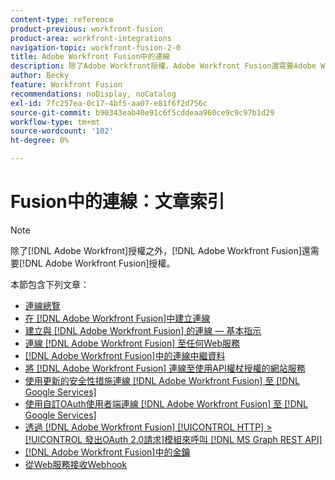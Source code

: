 ```yaml
---
content-type: reference
product-previous: workfront-fusion
product-area: workfront-integrations
navigation-topic: workfront-fusion-2-0
title: Adobe Workfront Fusion中的連線
description: 除了Adobe Workfront授權，Adobe Workfront Fusion還需要Adobe Workfront Fusion授權。
author: Becky
feature: Workfront Fusion
recommendations: noDisplay, noCatalog
exl-id: 7fc257ea-0c17-4bf5-aa07-e81f6f2d756c
source-git-commit: b90343eab40e91c6f5cddeaa960ce9c9c97b1d29
workflow-type: tm+mt
source-wordcount: '102'
ht-degree: 0%

---
```


# Fusion中的連線：文章索引

<!-- Audited: 3/2024-->

>[!NOTE]
>
>除了[!DNL Adobe Workfront]授權之外，[!DNL Adobe Workfront Fusion]還需要[!DNL Adobe Workfront Fusion]授權。

本節包含下列文章：

* [連線總覽](../../workfront-fusion/connections/about-connecting-wf-fusion-to-app-or-service.md)
* [在 [!DNL Adobe Workfront Fusion]中建立連線](../../workfront-fusion/connections/connection-instruction-toc.md)
* [建立與 [!DNL Adobe Workfront Fusion] 的連線 — 基本指示](../../workfront-fusion/connections/connect-to-fusion-general.md)
* [連線 [!DNL Adobe Workfront Fusion] 至任何Web服務](../../workfront-fusion/connections/connect-wf-fusion-to-any-web-service.md)
* [ [!DNL Adobe Workfront Fusion]中的連線中繼資料](/help/quicksilver/workfront-fusion/connections/connection-metadata.md)
* [將 [!DNL Adobe Workfront Fusion] 連線至使用API權杖授權的網站服務](../../workfront-fusion/connections/connect-wf-web-service-uses-api-token-auth.md)
* [使用更新的安全性措施連線 [!DNL Adobe Workfront Fusion] 至 [!DNL Google Services] ](../../workfront-fusion/connections/connect-to-google-with-new-security-measures.md)
* [使用自訂OAuth使用者端連線 [!DNL Adobe Workfront Fusion] 至 [!DNL Google Services] ](../../workfront-fusion/connections/connect-fusion-to-google-using-oauth.md)
* [透過 [!DNL Adobe Workfront Fusion] [!UICONTROL HTTP] > [!UICONTROL 發出OAuth 2.0請求]模組來呼叫 [!DNL MS Graph REST API] ](../../workfront-fusion/connections/call-the-ms-graph-rest-api.md)
* [ [!DNL Adobe Workfront Fusion]中的金鑰](../../workfront-fusion/connections/keys.md)
* [從Web服務接收Webhook](../../workfront-fusion/connections/receive-a-webhook-from-a-web-service.md)
